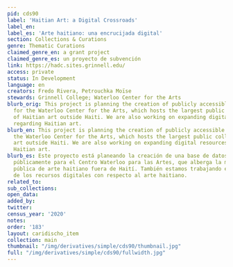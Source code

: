 ```yaml
---
pid: cds90
label: 'Haitian Art: a Digital Crossroads'
label_en:
label_es: 'Arte haitiano: una encrucijada digital'
section: Collections & Curations
genre: Thematic Curations
claimed_genre_en: a grant project
claimed_genre_es: un proyecto de subvención
link: https://hadc.sites.grinnell.edu/
access: private
status: In Development
language: en
creators: Fredo Rivera, Petrouchka Moïse
stewards: Grinnell College; Waterloo Center for the Arts
blurb_orig: This project is planning the creation of publicly accessible database
  for the Waterloo Center for the Arts, which hosts the largest public collection
  of Haitian art outside Haiti. We are also working on expanding digital resources
  regarding Haitian art.
blurb_en: This project is planning the creation of publicly accessible database for
  the Waterloo Center for the Arts, which hosts the largest public collection of Haitian
  art outside Haiti. We are also working on expanding digital resources regarding
  Haitian art.
blurb_es: Este proyecto está planeando la creación de una base de datos accesible
  públicamente para el Centro Waterloo para las Artes, que alberga la mayor colección
  pública de arte haitiano fuera de Haití. También estamos trabajando en la expansión
  de los recursos digitales con respecto al arte haitiano.
related_to:
sub_collections:
open_data:
added_by:
twitter:
census_year: '2020'
notes:
order: '183'
layout: caridischo_item
collection: main
thumbnail: "/img/derivatives/simple/cds90/thumbnail.jpg"
full: "/img/derivatives/simple/cds90/fullwidth.jpg"
---
```

